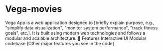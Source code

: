 # Vega-movies
Vega App is a web application designed to [briefly explain purpose, e.g., "simplify data visualization", "monitor system performance", "track fitness goals", etc.]. It is built using modern web technologies and follows a modular and scalable architecture.  🚀 Features Interactive UI  Modular codebase  [Other major features you see in the code]  
